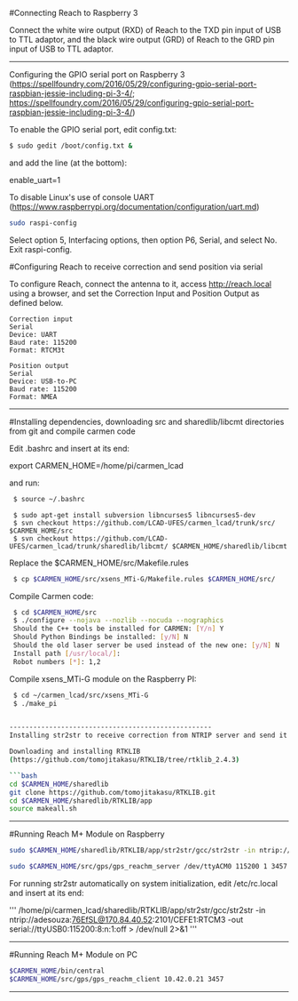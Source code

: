 #Connecting Reach to Raspberry 3

Connect the white wire output (RXD) of Reach to the TXD pin input of USB to TTL adaptor, and the black wire output (GRD) of Reach to the GRD pin input of USB to TTL adaptor.

---------------------------------------------------
Configuring the GPIO serial port on Raspberry 3 
(https://spellfoundry.com/2016/05/29/configuring-gpio-serial-port-raspbian-jessie-including-pi-3-4/;
https://spellfoundry.com/2016/05/29/configuring-gpio-serial-port-raspbian-jessie-including-pi-3-4/)

To enable the GPIO serial port, edit config.txt:

```bash
$ sudo gedit /boot/config.txt &
```

and add the line (at the bottom):

enable_uart=1

To disable Linux's use of console UART
(https://www.raspberrypi.org/documentation/configuration/uart.md)

```bash
sudo raspi-config
```

Select option 5, Interfacing options, then option P6, Serial, and select No. Exit raspi-config.
	

#Configuring Reach to receive correction and send position via serial

To configure Reach, connect the antenna to it, access http://reach.local using a browser, and set the Correction Input and Position Output as defined below.

```
Correction input
Serial
Device: UART
Baud rate: 115200
Format: RTCM3t

Position output
Serial
Device: USB-to-PC
Baud rate: 115200
Format: NMEA
```
---------------------------------------------------
#Installing dependencies, downloading src and sharedlib/libcmt directories from git and compile carmen code

Edit .bashrc and insert at its end:

export CARMEN_HOME=/home/pi/carmen_lcad

and run:

```bash
 $ source ~/.bashrc
```

```
 $ sudo apt-get install subversion libncurses5 libncurses5-dev
 $ svn checkout https://github.com/LCAD-UFES/carmen_lcad/trunk/src/ $CARMEN_HOME/src
 $ svn checkout https://github.com/LCAD-UFES/carmen_lcad/trunk/sharedlib/libcmt/ $CARMEN_HOME/sharedlib/libcmt
```

Replace the $CARMEN_HOME/src/Makefile.rules

```bash
 $ cp $CARMEN_HOME/src/xsens_MTi-G/Makefile.rules $CARMEN_HOME/src/
```

Compile Carmen code:

```bash
 $ cd $CARMEN_HOME/src
 $ ./configure --nojava --nozlib --nocuda --nographics
 Should the C++ tools be installed for CARMEN: [Y/n] Y
 Should Python Bindings be installed: [y/N] N
 Should the old laser server be used instead of the new one: [y/N] N
 Install path [/usr/local/]: 
 Robot numbers [*]: 1,2
```

Compile xsens_MTi-G module on the Raspberry PI:

```bash
 $ cd ~/carmen_lcad/src/xsens_MTi-G
 $ ./make_pi


---------------------------------------------------
Installing str2str to receive correction from NTRIP server and send it to Reach via S1 serial port

Downloading and installing RTKLIB
(https://github.com/tomojitakasu/RTKLIB/tree/rtklib_2.4.3)

```bash
cd $CARMEN_HOME/sharedlib
git clone https://github.com/tomojitakasu/RTKLIB.git
cd $CARMEN_HOME/sharedlib/RTKLIB/app
source makeall.sh
```
---------------------------------------------------
#Running Reach M+ Module on Raspberry

```bash
sudo $CARMEN_HOME/sharedlib/RTKLIB/app/str2str/gcc/str2str -in ntrip://adesouza:76EfSL@170.84.40.52:2101/CEFE1:RTCM3 -out serial://ttyUSB0:115200:8:n:1:off

sudo $CARMEN_HOME/src/gps/gps_reachm_server /dev/ttyACM0 115200 1 3457
```

For running str2str automatically on system initialization, edit /etc/rc.local and insert at its end:

'''
/home/pi/carmen_lcad/sharedlib/RTKLIB/app/str2str/gcc/str2str -in ntrip://adesouza:76EfSL@170.84.40.52:2101/CEFE1:RTCM3 -out serial://ttyUSB0:115200:8:n:1:off > /dev/null 2>&1
'''

---------------------------------------------------
#Running Reach M+ Module on PC

```bash
$CARMEN_HOME/bin/central
$CARMEN_HOME/src/gps/gps_reachm_client 10.42.0.21 3457 
```

--------------------------------------------------
